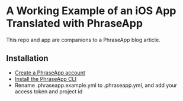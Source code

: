 # A Working Example of an iOS App Translated with PhraseApp
This repo and app are companions to a PhraseApp blog article.

## Installation
- [Create a PhraseApp account](https://phraseapp.com/signup)
- [Install the PhraseApp CLI](https://help.phraseapp.com/phraseapp-for-developers/phraseapp-client/installation)
- Rename .phraseapp.example.yml to .phraseapp.yml, and add your access token and project id
